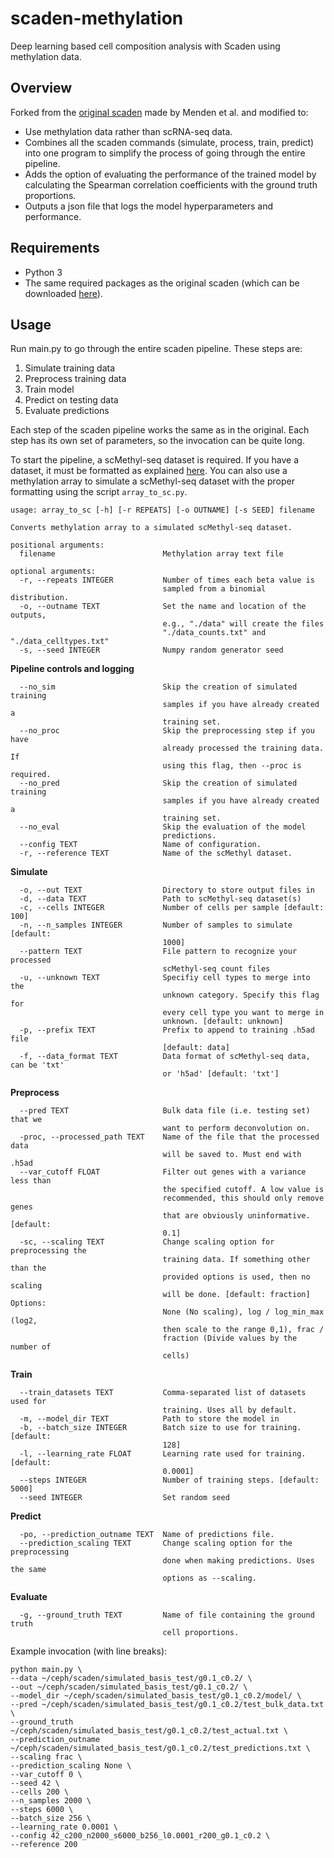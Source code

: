 # scaden-methylation
Deep learning based cell composition analysis with Scaden using methylation data.

## Overview
Forked from the [original scaden](https://github.com/KevinMenden/scaden) made by Menden et al. and modified to:
- Use methylation data rather than scRNA-seq data.
- Combines all the scaden commands (simulate, process, train, predict) into one program to simplify the process of going through the entire pipeline.
- Adds the option of evaluating the performance of the trained model by calculating the Spearman correlation coefficients with the ground truth proportions.
- Outputs a json file that logs the model hyperparameters and performance.

## Requirements
- Python 3
- The same required packages as the original scaden (which can be downloaded [here](https://github.com/KevinMenden/scaden#installation-guide)).

## Usage
Run main.py to go through the entire scaden pipeline. These steps are:
1. Simulate training data
2. Preprocess training data
3. Train model
4. Predict on testing data
5. Evaluate predictions

Each step of the scaden pipeline works the same as in the original. Each step has its own set of parameters, so the invocation can be quite long.

To start the pipeline, a scMethyl-seq dataset is required. If you have a dataset, it must be formatted as explained [here](https://scaden.readthedocs.io/en/latest/usage.html#bulk-simulation).
You can also use a methylation array to simulate a scMethyl-seq dataset with the proper formatting using the script `array_to_sc.py`.
```
usage: array_to_sc [-h] [-r REPEATS] [-o OUTNAME] [-s SEED] filename

Converts methylation array to a simulated scMethyl-seq dataset.

positional arguments:
  filename                        Methylation array text file

optional arguments:
  -r, --repeats INTEGER           Number of times each beta value is 
                                  sampled from a binomial distribution.
  -o, --outname TEXT              Set the name and location of the outputs, 
                                  e.g., "./data" will create the files 
                                  "./data_counts.txt" and "./data_celltypes.txt"
  -s, --seed INTEGER              Numpy random generator seed
```

**Pipeline controls and logging**
```
  --no_sim                        Skip the creation of simulated training
                                  samples if you have already created a
                                  training set.
  --no_proc                       Skip the preprocessing step if you have
                                  already processed the training data. If
                                  using this flag, then --proc is required.
  --no_pred                       Skip the creation of simulated training
                                  samples if you have already created a
                                  training set.
  --no_eval                       Skip the evaluation of the model
                                  predictions.
  --config TEXT                   Name of configuration.
  -r, --reference TEXT            Name of the scMethyl dataset.
```

**Simulate**
```
  -o, --out TEXT                  Directory to store output files in
  -d, --data TEXT                 Path to scMethyl-seq dataset(s)
  -c, --cells INTEGER             Number of cells per sample [default: 100]
  -n, --n_samples INTEGER         Number of samples to simulate [default:
                                  1000]
  --pattern TEXT                  File pattern to recognize your processed
                                  scMethyl-seq count files
  -u, --unknown TEXT              Specifiy cell types to merge into the
                                  unknown category. Specify this flag for
                                  every cell type you want to merge in
                                  unknown. [default: unknown]
  -p, --prefix TEXT               Prefix to append to training .h5ad file
                                  [default: data]
  -f, --data_format TEXT          Data format of scMethyl-seq data, can be 'txt'
                                  or 'h5ad' [default: 'txt']
```

**Preprocess**
```
  --pred TEXT                     Bulk data file (i.e. testing set) that we
                                  want to perform deconvolution on.
  -proc, --processed_path TEXT    Name of the file that the processed data
                                  will be saved to. Must end with .h5ad
  --var_cutoff FLOAT              Filter out genes with a variance less than
                                  the specified cutoff. A low value is
                                  recommended, this should only remove genes
                                  that are obviously uninformative. [default:
                                  0.1]
  -sc, --scaling TEXT             Change scaling option for preprocessing the
                                  training data. If something other than the
                                  provided options is used, then no scaling
                                  will be done. [default: fraction] Options:
                                  None (No scaling), log / log_min_max (log2,
                                  then scale to the range 0,1), frac /
                                  fraction (Divide values by the number of
                                  cells)
```

**Train**
```
  --train_datasets TEXT           Comma-separated list of datasets used for
                                  training. Uses all by default.
  -m, --model_dir TEXT            Path to store the model in
  -b, --batch_size INTEGER        Batch size to use for training. [default:
                                  128]
  -l, --learning_rate FLOAT       Learning rate used for training. [default:
                                  0.0001]
  --steps INTEGER                 Number of training steps. [default: 5000]
  --seed INTEGER                  Set random seed
```

**Predict**
```
  -po, --prediction_outname TEXT  Name of predictions file.
  --prediction_scaling TEXT       Change scaling option for the preprocessing
                                  done when making predictions. Uses the same
                                  options as --scaling.
```

**Evaluate**
```
  -g, --ground_truth TEXT         Name of file containing the ground truth
                                  cell proportions.
```

Example invocation (with line breaks):
```
python main.py \
--data ~/ceph/scaden/simulated_basis_test/g0.1_c0.2/ \
--out ~/ceph/scaden/simulated_basis_test/g0.1_c0.2/ \
--model_dir ~/ceph/scaden/simulated_basis_test/g0.1_c0.2/model/ \
--pred ~/ceph/scaden/simulated_basis_test/g0.1_c0.2/test_bulk_data.txt \
--ground_truth ~/ceph/scaden/simulated_basis_test/g0.1_c0.2/test_actual.txt \
--prediction_outname ~/ceph/scaden/simulated_basis_test/g0.1_c0.2/test_predictions.txt \
--scaling frac \
--prediction_scaling None \
--var_cutoff 0 \
--seed 42 \
--cells 200 \
--n_samples 2000 \
--steps 6000 \
--batch_size 256 \
--learning_rate 0.0001 \
--config 42_c200_n2000_s6000_b256_l0.0001_r200_g0.1_c0.2 \
--reference 200
```
